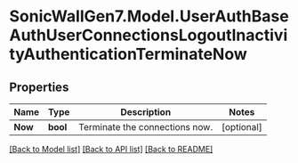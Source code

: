 # SonicWallGen7.Model.UserAuthBaseAuthUserConnectionsLogoutInactivityAuthenticationTerminateNow

## Properties

Name | Type | Description | Notes
------------ | ------------- | ------------- | -------------
**Now** | **bool** | Terminate the connections now. | [optional] 

[[Back to Model list]](../README.md#documentation-for-models) [[Back to API list]](../README.md#documentation-for-api-endpoints) [[Back to README]](../README.md)

